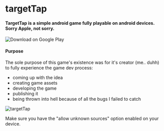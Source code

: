 # targetTap

#### TargetTap is a simple android game fully playable on android devices. Sorry Apple, not sorry.

![Download on Google Play](https://play.google.com/store/apps/details?id=org.godotengine.targettap)

#### Purpose
The sole purpose of this game's existence was for it's creator (me.. duhh) to fully experience the game dev process:
- coming up with the idea
- creating game assets
- developing the game
- publishing it
- being thrown into hell because of all the bugs I failed to catch

![targetTap](https://user-images.githubusercontent.com/24588918/91740592-cf6e3100-ebb3-11ea-89c9-7a1d9c147ea9.png)

Make sure you have the "allow unknown sources" option enabled on your device.

